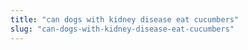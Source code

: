 ```yaml
---
title: "can dogs with kidney disease eat cucumbers"
slug: "can-dogs-with-kidney-disease-eat-cucumbers"
---
```


